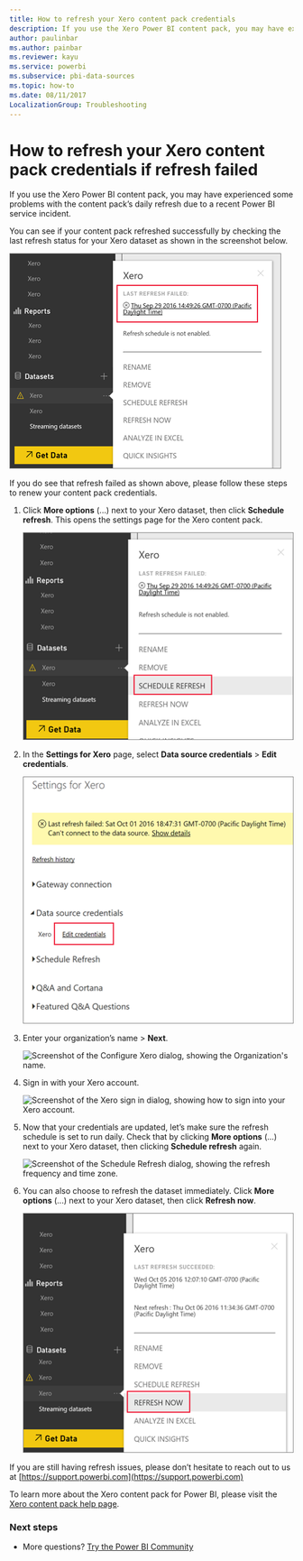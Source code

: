 ```yaml
---
title: How to refresh your Xero content pack credentials
description: If you use the Xero Power BI content pack, you may have experienced a problem with the content pack’s daily refresh due to a recent Power BI service incident.
author: paulinbar
ms.author: painbar
ms.reviewer: kayu
ms.service: powerbi
ms.subservice: pbi-data-sources
ms.topic: how-to
ms.date: 08/11/2017
LocalizationGroup: Troubleshooting
---
```

# How to refresh your Xero content pack credentials if refresh failed
If you use the Xero Power BI content pack, you may have experienced some problems with the content pack’s daily refresh due to a recent Power BI service incident.

You can see if your content pack refreshed successfully by checking the last refresh status for your Xero dataset as shown in the screenshot below.

![Screenshot of the Xero dialog, showing the refresh status for your Xero dataset.](media/service-refresh-xero-credentials/powerbi-xero-refresh-failed.png)

If you do see that refresh failed as shown above, please follow these steps to renew your content pack credentials.

1. Click **More options** (...) next to your Xero dataset, then click **Schedule refresh**. This opens the settings page for the Xero content pack.
   
    ![Screenshot of the Xero dialog, showing the Schedule Refresh selection.](media/service-refresh-xero-credentials/powerbi-xero-schedule-refresh.png)
2. In the **Settings for Xero** page, select **Data source credentials** > **Edit credentials**.
   
    ![Screenshot of the Xero Settings dialog, showing the settings for Xero with Edit credentials selected.](media/service-refresh-xero-credentials/powerbi-xero-settings-page.png)
3. Enter your organization’s name > **Next**.
   
    ![Screenshot of the Configure Xero dialog, showing the Organization's name.](media/service-refresh-xero-credentials/powerbi-xero-configure.png)
4. Sign in with your Xero account.
   
    ![Screenshot of the Xero sign in dialog, showing how to sign into your Xero account.](media/service-refresh-xero-credentials/powerbi-xero-welcome.png)
5. Now that your credentials are updated, let’s make sure the refresh schedule is set to run daily. Check that by clicking **More options** (...) next to your Xero dataset, then clicking **Schedule refresh** again.
   
    ![Screenshot of the Schedule Refresh dialog, showing the refresh frequency and time zone.](media/service-refresh-xero-credentials/powerbi-xero-refresh-schedule.png)
6. You can also choose to refresh the dataset immediately. Click **More options** (...) next to your Xero dataset, then click **Refresh now**.
   
    ![Screenshot of the Xero dialog, showing the Refresh Now selected.](media/service-refresh-xero-credentials/powerbi-xero-refresh-now.png)

If you are still having refresh issues, please don’t hesitate to reach out to us at [https://support.powerbi.com](https://support.powerbi.com) 

To learn more about the Xero content pack for Power BI, please visit the [Xero content pack help page](service-connect-to-xero.md).

### Next steps
* More questions? [Try the Power BI Community](https://community.powerbi.com/)

